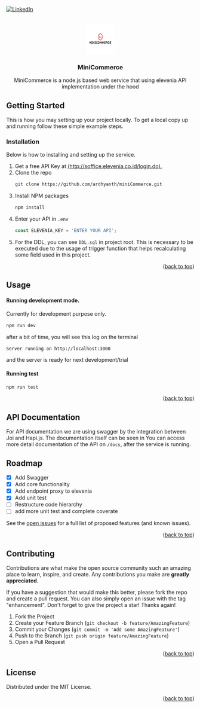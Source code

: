 <div id="top"></div>

[![LinkedIn][linkedin-shield]][linkedin-url]



<!-- PROJECT LOGO -->
<br />
<div align="center">
  <a href="https://github.com/ardhyanth/miniCommerce">
    <img src="./logo.png" alt="Logo" width="80" height="80">
  </a>

  <h3 align="center">MiniCommerce</h3>

  <p align="center">
    MiniCommerce is a node.js based web service that using elevenia API implementation under the hood
    <br />
   
  </p>
</div>

<!-- GETTING STARTED -->
## Getting Started

This is  how you may setting up your project locally. To get a local copy up and running follow these simple example steps.

### Installation

Below is how to installing and setting up the service. 

1. Get a free API Key at [(http://soffice.elevenia.co.id/login.do).]((http://soffice.elevenia.co.id/login.do).)
2. Clone the repo
   ```sh
   git clone https://github.com/ardhyanth/miniCommerce.git
   ```
3. Install NPM packages
   ```sh
   npm install
   ```
4. Enter your API in `.env`
   ```js
   const ELEVENIA_KEY = 'ENTER YOUR API';
   ```
5. For the DDL, you can see `DDL.sql` in project root. This is necessary to be executed due to the usage of trigger function that helps recalculating some field used in this project.

<p align="right">(<a href="#top">back to top</a>)</p>



<!-- USAGE EXAMPLES -->
## Usage

#### Running development mode. 
Currently for development purpose only.
```bash
npm run dev
```
after a bit of time, you will see this log on the terminal
```bash
Server running on http://localhost:3000
```
and the server is ready for next development/trial

#### Running test
```bash
npm run test
```

<p align="right">(<a href="#top">back to top</a>)</p>

## API Documentation

For API documentation we are using swagger by the integration between Joi and Hapi.js. The documentation itself can be seen in 
You can access more detail documentation of the API on `/docs`, after the service is running.



<!-- ROADMAP -->
## Roadmap

- [x] Add Swagger
- [x] Add core functionality
- [x] Add endpoint proxy to elevenia
- [x] Add unit test
- [ ] Restructure code hierarchy
- [ ] add more unit test and complete coverate

See the [open issues](https://github.com/othneildrew/Best-README-Template/issues) for a full list of proposed features (and known issues).

<p align="right">(<a href="#top">back to top</a>)</p>



<!-- CONTRIBUTING -->
## Contributing

Contributions are what make the open source community such an amazing place to learn, inspire, and create. Any contributions you make are **greatly appreciated**.

If you have a suggestion that would make this better, please fork the repo and create a pull request. You can also simply open an issue with the tag "enhancement".
Don't forget to give the project a star! Thanks again!

1. Fork the Project
2. Create your Feature Branch (`git checkout -b feature/AmazingFeature`)
3. Commit your Changes (`git commit -m 'Add some AmazingFeature'`)
4. Push to the Branch (`git push origin feature/AmazingFeature`)
5. Open a Pull Request

<p align="right">(<a href="#top">back to top</a>)</p>



<!-- LICENSE -->
## License

Distributed under the MIT License.

<p align="right">(<a href="#top">back to top</a>)</p>


<!-- MARKDOWN LINKS & IMAGES -->
<!-- https://www.markdownguide.org/basic-syntax/#reference-style-links -->
[linkedin-shield]: https://img.shields.io/badge/-LinkedIn-black.svg?style=for-the-badge&logo=linkedin&colorB=555
[linkedin-url]: https://www.linkedin.com/in/rahmadani-ardhyanto-a20649132/
